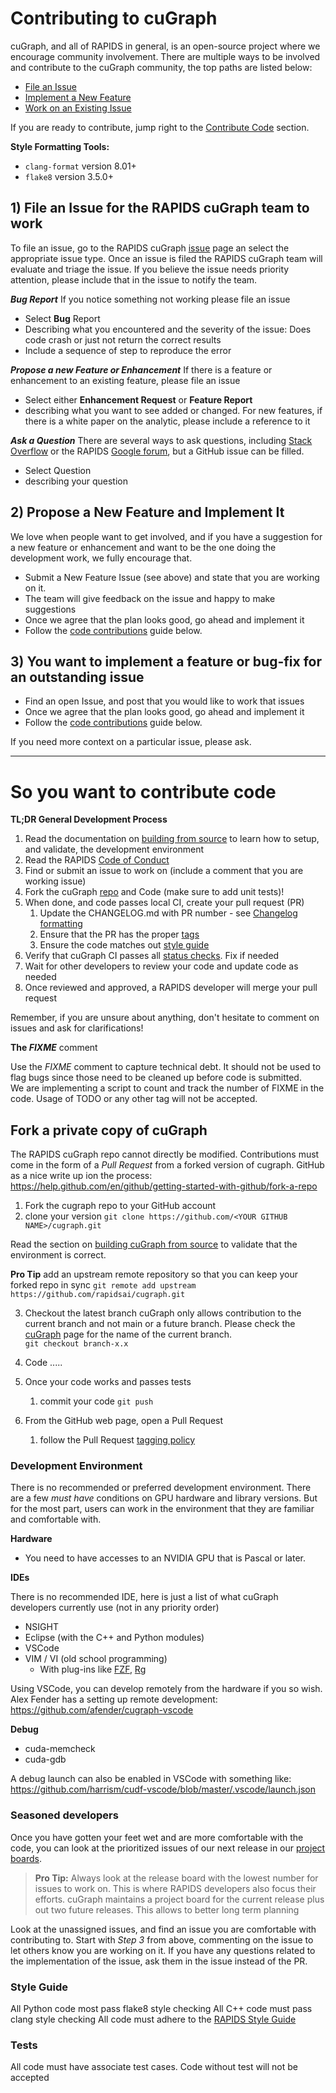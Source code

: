 # Contributing to cuGraph
cuGraph, and all of RAPIDS in general, is an open-source project where we encourage community involvement.  There are multiple ways to be involved and contribute to the cuGraph community, the top paths are listed below:

* [File an Issue](#issue)
* [Implement a New Feature](#implement)
* [Work on an Existing Issue](#bugfix)

If you are ready to contribute, jump right to the [Contribute Code](#code) section.


__Style Formatting Tools:__
* `clang-format`  version 8.01+
* `flake8`        version 3.5.0+



## 1) File an Issue for the RAPIDS cuGraph team to work  <a name="issue"></a>
To file an issue, go to the RAPIDS cuGraph [issue](https://github.com/rapidsai/cugraph/issues/new/choose) page an select the appropriate issue type.  Once an issue is filed the RAPIDS cuGraph team will evaluate and triage the issue.  If you believe the issue needs priority attention, please include that in the issue to notify the team.

***Bug Report***</pr>
If you notice something not working please file an issue
-	Select **Bug** Report
-	Describing what you encountered and the severity of the issue:  Does code crash or just not return the correct results
-	Include a sequence of step to reproduce the error

***Propose a new Feature or Enhancement***
If there is a feature or enhancement to an existing feature, please file an issue

-	Select either **Enhancement Request** or **Feature Report**
-	describing what you want to see added or changed.  For new features, if there is a white paper on the analytic, please include a reference to it

***Ask a Question***
There are several ways to ask questions, including [Stack Overflow]( https://stackoverflow.com/)  or the RAPIDS [Google forum]( https://groups.google.com/forum/#!forum/rapidsai), but a GitHub issue can be filled.  

-	Select Question
-	describing your question



## 2) Propose a New Feature and Implement It <a name="implement"></a>

We love when people want to get involved, and if you have a suggestion for a new feature or enhancement and want to be the one doing the development work, we fully encourage that.  

- Submit a New Feature Issue (see above) and state that you are working on it.
- The team will give feedback on the issue and happy to make suggestions
- Once we agree that the plan looks good, go ahead and implement it
- Follow the [code contributions](#code-contributions) guide below.


## 3) You want to implement a feature or bug-fix for an outstanding issue <a name="bugfix"></a>
- Find an open Issue, and post that you would like to work that issues
- Once we agree that the plan looks good, go ahead and implement it
- Follow the [code contributions](#code-contributions) guide below.

If you need more context on a particular issue, please ask.

----

# So you want to contribute code <a name="code"></a>

**TL;DR General Development Process**
1. Read the documentation on [building from source](SOURCEBUILD.md) to learn how to setup, and validate, the development environment
2. Read the RAPIDS [Code of Conduct](https://docs.rapids.ai/resources/conduct/)
3. Find or submit an issue to work on (include a comment that you are working issue)
4. Fork the cuGraph [repo](#fork) and Code (make sure to add unit tests)!
5. When done, and code passes local CI, create your pull request (PR)
   1. Update the CHANGELOG.md with PR number - see [Changelog formatting](https://docs.rapids.ai/resources/changelog/)
   2. Ensure that the PR has the proper [tags](PRTAGS.md)
   3. Ensure the code matches out [style guide](https://docs.rapids.ai/resources/style/) 
6. Verify that cuGraph CI passes all [status checks](https://help.github.com/articles/about-status-checks/). Fix if needed
7. Wait for other developers to review your code and update code as needed
8. Once reviewed and approved, a RAPIDS developer will merge your pull request

Remember, if you are unsure about anything, don't hesitate to comment on issues
and ask for clarifications!

**The _FIXME_** comment<pr>

Use the _FIXME_ comment to capture technical debt.  It should not be used to flag bugs since those need to be cleaned up before code is submitted.   
We are implementing a script to count and track the number of FIXME in the code.  Usage of TODO or any other tag will not be accepted.



## Fork a private copy of cuGraph <a name="fork"></a>
The RAPIDS cuGraph repo cannot directly be modified.  Contributions must come in the form of a *Pull Request* from a forked version of cugraph.    GitHub as a nice write up ion the process:  https://help.github.com/en/github/getting-started-with-github/fork-a-repo

1. Fork the cugraph repo to your GitHub account
2. clone your version 
```git clone https://github.com/<YOUR GITHUB NAME>/cugraph.git```


Read the section on [building cuGraph from source](SOURCEBUILD.md) to validate that the environment is correct.  

**Pro Tip** add an upstream remote repository so that you can keep your forked repo in sync
```git remote add upstream https://github.com/rapidsai/cugraph.git```

3. Checkout the latest branch
cuGraph only allows contribution to the current branch and not main or a future branch.  Please check the [cuGraph](https://github.com/rapidsai/cugraph) page for the name of the current branch.  
```git checkout branch-x.x```

4. Code .....
5. Once your code works and passes tests
   1. commit your code
    ```git push```
6. From the GitHub web page, open a Pull Request
   1. follow the Pull Request [tagging policy](PRTAGS.md) 

### Development Environment

There is no recommended or preferred development environment.  There are a few *must have* conditions on GPU hardware and library versions.  But for the most part, users can work in the environment that they are familiar and comfortable with.  

**Hardware**

* You need to have accesses to an NVIDIA GPU that is Pascal or later.


**IDEs**

There is no recommended IDE, here is just a list of what cuGraph developers currently use (not in any priority order)

* NSIGHT
* Eclipse (with the C++ and Python modules)
* VSCode
* VIM / VI (old school programming)
  * With plug-ins like [FZF](https://github.com/junegunn/fzf), [Rg](https://github.com/BurntSushi/ripgrep)


Using VSCode, you can develop remotely from the hardware if you so wish.  Alex Fender has a setting up remote development:  https://github.com/afender/cugraph-vscode


**Debug**

* cuda-memcheck
* cuda-gdb


A debug launch can also be enabled in VSCode with something like:  https://github.com/harrism/cudf-vscode/blob/master/.vscode/launch.json


### Seasoned developers

Once you have gotten your feet wet and are more comfortable with the code, you
can look at the prioritized issues of our next release in our [project boards](https://github.com/rapidsai/cugraph/projects).

> **Pro Tip:** Always look at the release board with the lowest number for
issues to work on. This is where RAPIDS developers also focus their efforts.  cuGraph maintains a project board for the current release plus out two future releases.  This allows to better long term planning

Look at the unassigned issues, and find an issue you are comfortable with
contributing to. Start with _Step 3_ from above, commenting on the issue to let
others know you are working on it. If you have any questions related to the
implementation of the issue, ask them in the issue instead of the PR.


### Style Guide
All Python code most pass flake8 style checking
All C++ code must pass clang style checking
All code must adhere to the [RAPIDS Style Guide](https://docs.rapids.ai/resources/style/)

### Tests
All code must have associate test cases.  Code without test will not be accepted




